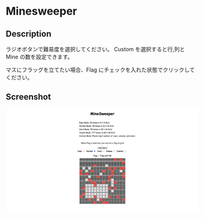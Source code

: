 # Minesweeper

## Description

ラジオボタンで難易度を選択してください。
Custom を選択すると行,列と Mine の数を設定できます。

マスにフラッグを立てたい場合、Flag にチェックを入れた状態でクリックしてください。

## Screenshot
![top-page](https://raw.githubusercontent.com/JonahEgashira/minesweeper-js/master/minesweeper-demo.png)
